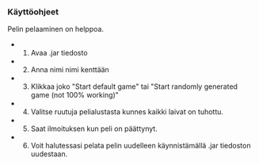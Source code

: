 ### Käyttöohjeet
Pelin pelaaminen on helppoa. 
- 1. Avaa .jar tiedosto
- 2. Anna nimi nimi kenttään
- 3. Klikkaa joko "Start default game" tai "Start randomly generated game (not 100% working)"
- 4. Valitse ruutuja pelialustasta kunnes kaikki laivat on tuhottu.
- 5. Saat ilmoituksen kun peli on päättynyt.
- 6. Voit halutessasi pelata pelin uudelleen käynnistämällä .jar tiedoston uudestaan.
